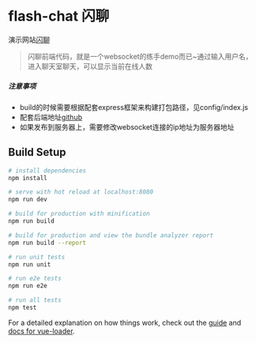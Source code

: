 # flash-chat 闪聊  

演示网站[闪聊](http://flashchat.godaangel.com)

> 闪聊前端代码，就是一个websocket的练手demo而已~通过输入用户名，进入聊天室聊天，可以显示当前在线人数  
##### 注意事项
* build的时候需要根据配套express框架来构建打包路径，见config/index.js
* 配套后端地址[github](https://github.com/godaangel/flashchat.godaangel.com)
* 如果发布到服务器上，需要修改websocket连接的ip地址为服务器地址

## Build Setup

``` bash
# install dependencies
npm install

# serve with hot reload at localhost:8080
npm run dev

# build for production with minification
npm run build

# build for production and view the bundle analyzer report
npm run build --report

# run unit tests
npm run unit

# run e2e tests
npm run e2e

# run all tests
npm test
```

For a detailed explanation on how things work, check out the [guide](http://vuejs-templates.github.io/webpack/) and [docs for vue-loader](http://vuejs.github.io/vue-loader).
